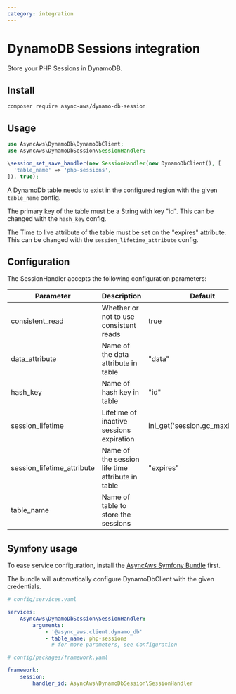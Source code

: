 ```yaml
---
category: integration
---
```


# DynamoDB Sessions integration

Store your PHP Sessions in DynamoDB.

## Install

```shell
composer require async-aws/dynamo-db-session
```

## Usage

```php
use AsyncAws\DynamoDb\DynamoDbClient;
use AsyncAws\DynamoDbSession\SessionHandler;

\session_set_save_handler(new SessionHandler(new DynamoDbClient(), [
  'table_name' => 'php-sessions',
]), true);
```

A DynamoDb table needs to exist in the configured region with the given `table_name` config.

The primary key of the table must be a String with key "id". This can be changed with the `hash_key` config.

The Time to live attribute of the table must be set on the "expires" attribute. This can be changed with the `session_lifetime_attribute` config.

## Configuration

The SessionHandler accepts the following configuration parameters:

| Parameter                  | Description                                      | Default                           |
|----------------------------|--------------------------------------------------|-----------------------------------|
| consistent_read            | Whether or not to use consistent reads           | true                              |
| data_attribute             | Name of the data attribute in table              | "data"                            |
| hash_key                   | Name of hash key in table                        | "id"                              |
| session_lifetime           | Lifetime of inactive sessions expiration         | ini_get('session.gc_maxlifetime') |
| session_lifetime_attribute | Name of the session life time attribute in table | "expires"                         |
| table_name                 | Name of table to store the sessions              |                                   |

## Symfony usage

To ease service configuration, install the [AsyncAws Symfony Bundle](./symfony-bundle.md) first.

The bundle will automatically configure DynamoDbClient with the given credentials.

```yaml
# config/services.yaml

services:
    AsyncAws\DynamoDbSession\SessionHandler:
        arguments:
            - '@async_aws.client.dynamo_db'
            - table_name: php-sessions
              # for more parameters, see Configuration
```

```yaml
# config/packages/framework.yaml

framework:
    session:
        handler_id: AsyncAws\DynamoDbSession\SessionHandler
```
